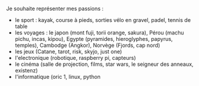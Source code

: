 
Je souhaite représenter mes passions :
- le sport : kayak, course à pieds, sorties vélo en gravel, padel, tennis de table
- les voyages : le japon (mont fuji, torii orange, sakura), Pérou (machu pichu, incas, kipou), Egypte (pyramides, hieroglyphes, papyrus, temples), Cambodge (Angkor), Norvège (Fjords, cap nord)
- les jeux (Catane, tarot, risk, skyjo, just one)
- l'electronique (robotique, raspberry pi, capteurs)
- le cinéma (salle de projection, films, star wars, le seigneur des anneaux, existenz)
- l'informatique (oric 1, linux, python

